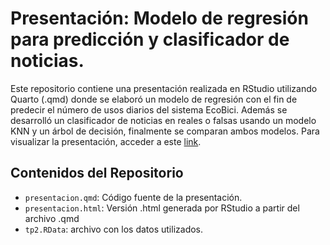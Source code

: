 # Presentación: Modelo de regresión para predicción y clasificador de noticias.
Este repositorio contiene una presentación realizada en RStudio utilizando Quarto (.qmd) donde se elaboró un modelo de regresión con el fin de predecir el número de usos diarios del sistema EcoBici.
Además se desarrolló un clasificador de noticias en reales o falsas usando un modelo KNN y un árbol de decisión, finalmente se comparan ambos modelos.
Para visualizar la presentación, acceder a este [link](https://juanmamoreira.github.io/labo-datos-2023-2c-TP2/presentation.html).

## Contenidos del Repositorio
- `presentacion.qmd`: Código fuente de la presentación.
- `presentacion.html`: Versión .html generada por RStudio a partir del archivo .qmd
- `tp2.RData`: archivo con los datos utilizados.
